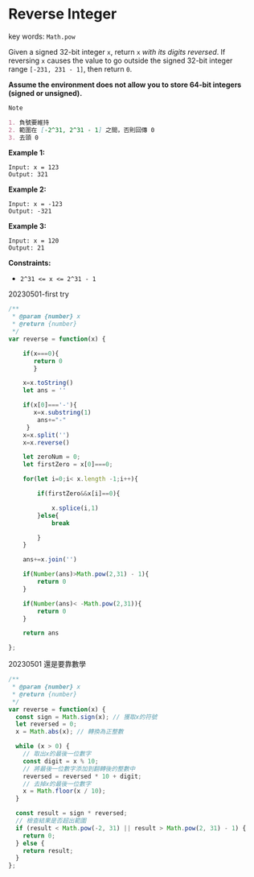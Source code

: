 # Reverse Integer

key words: `Math.pow`

Given a signed 32-bit integer `x`, return `x` *with its digits reversed*. If reversing `x` causes the value to go outside the signed 32-bit integer range `[-231, 231 - 1]`, then return `0`.

**Assume the environment does not allow you to store 64-bit integers (signed or unsigned).**

```markdown
Note

1. 負號要維持
2. 範圍在 [-2^31, 2^31 - 1] 之間，否則回傳 0
3. 去頭 0 
```

**Example 1:**

```
Input: x = 123
Output: 321

```

**Example 2:**

```
Input: x = -123
Output: -321

```

**Example 3:**

```
Input: x = 120
Output: 21

```

**Constraints:**

- `2^31 <= x <= 2^31 - 1`

20230501-first try

```jsx
/**
 * @param {number} x
 * @return {number}
 */
var reverse = function(x) {

    if(x===0){
       return 0
       }

    x=x.toString()
    let ans = ''

    if(x[0]==='-'){
       x=x.substring(1)
        ans+="-"
     }
    x=x.split('')
    x=x.reverse()

    let zeroNum = 0;
    let firstZero = x[0]===0;

    for(let i=0;i< x.length -1;i++){

        if(firstZero&&x[i]==0){

            x.splice(i,1)
        }else{
            break

        }
    }

    ans+=x.join('')

    if(Number(ans)>Math.pow(2,31) - 1){
        return 0
    }

    if(Number(ans)< -Math.pow(2,31)){
        return 0
    }

    return ans

};
```

20230501 還是要靠數學

```jsx
/**
 * @param {number} x
 * @return {number}
 */
var reverse = function(x) {
  const sign = Math.sign(x); // 獲取x的符號
  let reversed = 0;
  x = Math.abs(x); // 轉換為正整數

  while (x > 0) {
    // 取出x的最後一位數字
    const digit = x % 10;
    // 將最後一位數字添加到翻轉後的整數中
    reversed = reversed * 10 + digit;
    // 去掉x的最後一位數字
    x = Math.floor(x / 10);
  }

  const result = sign * reversed;
  // 檢查結果是否超出範圍
  if (result < Math.pow(-2, 31) || result > Math.pow(2, 31) - 1) {
    return 0;
  } else {
    return result;
  }  
};
```